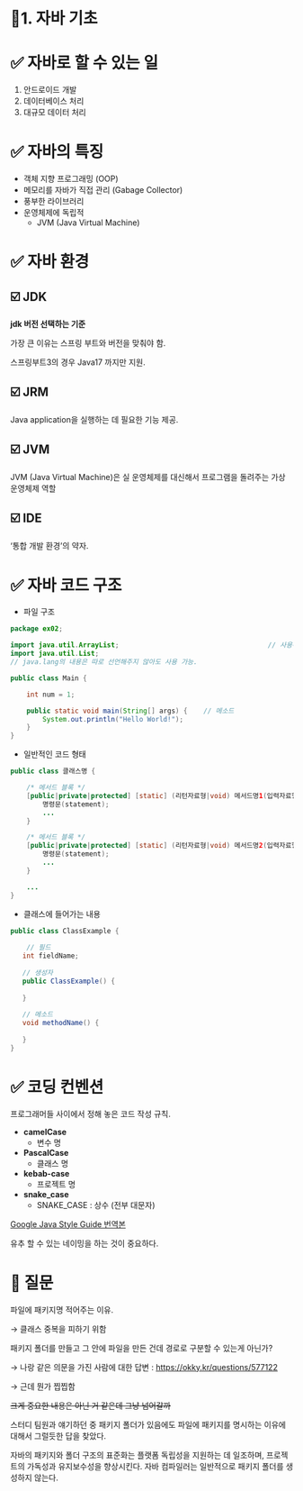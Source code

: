 # 📖1. 자바 기초

# ✅ 자바로 할 수 있는 일

1. 안드로이드 개발
2. 데이터베이스 처리
3. 대규모 데이터 처리

# ✅ 자바의 특징

- 객체 지향 프로그래밍 (OOP)
- 메모리를 자바가 직접 관리 (Gabage Collector)
- 풍부한 라이브러리
- 운영체제에 독립적
  - JVM (Java Virtual Machine)

# ✅ 자바 환경

## ☑️ JDK

**jdk 버전 선택하는 기준**

가장 큰 이유는 스프링 부트와 버전을 맞춰야 함.

스프링부트3의 경우  Java17 까지만 지원.

## ☑️ JRM

Java application을 실행하는 데 필요한 기능 제공.

## ☑️ JVM

JVM (Java Virtual Machine)은 실 운영체제를 대신해서 프로그램을 돌려주는 가상 운영체제 역할

## ☑️ IDE

‘통합 개발 환경’의 약자.

# ✅ 자바 코드 구조

- 파일 구조

```java
package ex02;       														// 첫 번째 줄은 패키지명

import java.util.ArrayList;     								// 사용하는 클래스 import
import java.util.List;
// java.lang의 내용은 따로 선언해주지 않아도 사용 가능.

public class Main {     												// 클래스

    int num = 1;      													// 전역 변수

    public static void main(String[] args) {    // 메소드
        System.out.println("Hello World!");
    }
}
```

- 일반적인 코드 형태

```java
public class 클래스명 {

    /* 메서드 블록 */
    [public|private|protected] [static] (리턴자료형|void) 메서드명1(입력자료형 매개변수, ...) {
        명령문(statement);
        ...
    }

    /* 메서드 블록 */
    [public|private|protected] [static] (리턴자료형|void) 메서드명2(입력자료형 매개변수, ...) {
        명령문(statement);
        ...
    }

    ...
}
```

- 클래스에 들어가는 내용

```java
public class ClassExample {
    
    // 필드
   int fieldName;
   
   // 생성자
   public ClassExample() {
       
   }
   
   // 메소드
   void methodName() {
       
   }
}
```

# ✅ 코딩 컨벤션

프로그래머들 사이에서 정해 놓은 코드 작성 규칙.

- **camelCase**
  - 변수 명
- **PascalCase**
  - 클래스 명
- **kebab-case**
  - 프로젝트 명
- **snake_case**
  - SNAKE_CASE : 상수 (전부 대문자)

[Google Java Style Guide 번역본](https://github.com/JunHoPark93/google-java-styleguide)

유추 할 수 있는 네이밍을 하는 것이 중요하다.

# 📝 질문

파일에 패키지명 적어주는 이유.

→ 클래스 중복을 피하기 위함

패키지 폴더를 만들고 그 안에 파일을 만든 건데 경로로 구분할 수 있는게 아닌가?

→ 나랑 같은 의문을 가진 사람에 대한 답변 : https://okky.kr/questions/577122

→ 근데 뭔가 찝찝함

~~크게 중요한 내용은 아닌 거 같은데 그냥 넘어갈까~~

스터디 팀원과 얘기하던 중 패키지 폴더가 있음에도 파일에 패키지를 명시하는 이유에 대해서 그럴듯한 답을 찾았다.

자바의 패키지와 폴더 구조의 표준화는 플랫폼 독립성을 지원하는 데 일조하며, 프로젝트의 가독성과 유지보수성을 향상시킨다. 자바 컴파일러는 일반적으로 패키지 폴더를 생성하지 않는다.